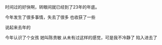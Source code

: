 时间过的好快啊，转眼间就已经到了23年的年底。

今年发生了很多事情，失去了很多 也收获了一些









说起来去年的 

今年认识了个女孩 她叫陈贵敏 从未有过这样的感觉，可是我不冷静了 陷入进去了